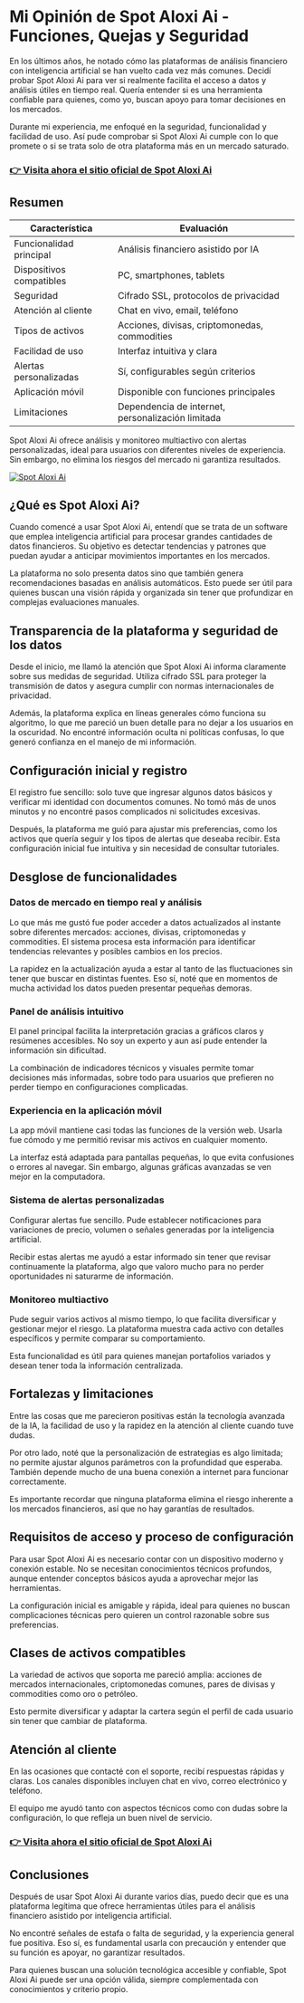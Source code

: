 # Mi Opinión de Spot Aloxi Ai - Funciones, Quejas y Seguridad
 

En los últimos años, he notado cómo las plataformas de análisis financiero con inteligencia artificial se han vuelto cada vez más comunes. Decidí probar Spot Aloxi Ai para ver si realmente facilita el acceso a datos y análisis útiles en tiempo real. Quería entender si es una herramienta confiable para quienes, como yo, buscan apoyo para tomar decisiones en los mercados.

Durante mi experiencia, me enfoqué en la seguridad, funcionalidad y facilidad de uso. Así pude comprobar si Spot Aloxi Ai cumple con lo que promete o si se trata solo de otra plataforma más en un mercado saturado.

### [👉 Visita ahora el sitio oficial de Spot Aloxi Ai ](https://tinyurl.com/yp32yd8s)
## Resumen

| Característica                | Evaluación                         |
|------------------------------|----------------------------------|
| Funcionalidad principal       | Análisis financiero asistido por IA |
| Dispositivos compatibles      | PC, smartphones, tablets         |
| Seguridad                    | Cifrado SSL, protocolos de privacidad |
| Atención al cliente           | Chat en vivo, email, teléfono    |
| Tipos de activos             | Acciones, divisas, criptomonedas, commodities |
| Facilidad de uso             | Interfaz intuitiva y clara       |
| Alertas personalizadas       | Sí, configurables según criterios |
| Aplicación móvil             | Disponible con funciones principales |
| Limitaciones                | Dependencia de internet, personalización limitada |

Spot Aloxi Ai ofrece análisis y monitoreo multiactivo con alertas personalizadas, ideal para usuarios con diferentes niveles de experiencia. Sin embargo, no elimina los riesgos del mercado ni garantiza resultados.

[![Spot Aloxi Ai](https://i.postimg.cc/Y9YVWdjx/software.webp)](https://tinyurl.com/yp32yd8s)
## ¿Qué es Spot Aloxi Ai?

Cuando comencé a usar Spot Aloxi Ai, entendí que se trata de un software que emplea inteligencia artificial para procesar grandes cantidades de datos financieros. Su objetivo es detectar tendencias y patrones que puedan ayudar a anticipar movimientos importantes en los mercados.

La plataforma no solo presenta datos sino que también genera recomendaciones basadas en análisis automáticos. Esto puede ser útil para quienes buscan una visión rápida y organizada sin tener que profundizar en complejas evaluaciones manuales.

## Transparencia de la plataforma y seguridad de los datos

Desde el inicio, me llamó la atención que Spot Aloxi Ai informa claramente sobre sus medidas de seguridad. Utiliza cifrado SSL para proteger la transmisión de datos y asegura cumplir con normas internacionales de privacidad.

Además, la plataforma explica en líneas generales cómo funciona su algoritmo, lo que me pareció un buen detalle para no dejar a los usuarios en la oscuridad. No encontré información oculta ni políticas confusas, lo que generó confianza en el manejo de mi información.

## Configuración inicial y registro

El registro fue sencillo: solo tuve que ingresar algunos datos básicos y verificar mi identidad con documentos comunes. No tomó más de unos minutos y no encontré pasos complicados ni solicitudes excesivas.

Después, la plataforma me guió para ajustar mis preferencias, como los activos que quería seguir y los tipos de alertas que deseaba recibir. Esta configuración inicial fue intuitiva y sin necesidad de consultar tutoriales.

## Desglose de funcionalidades

### Datos de mercado en tiempo real y análisis

Lo que más me gustó fue poder acceder a datos actualizados al instante sobre diferentes mercados: acciones, divisas, criptomonedas y commodities. El sistema procesa esta información para identificar tendencias relevantes y posibles cambios en los precios.

La rapidez en la actualización ayuda a estar al tanto de las fluctuaciones sin tener que buscar en distintas fuentes. Eso sí, noté que en momentos de mucha actividad los datos pueden presentar pequeñas demoras.

### Panel de análisis intuitivo

El panel principal facilita la interpretación gracias a gráficos claros y resúmenes accesibles. No soy un experto y aun así pude entender la información sin dificultad.

La combinación de indicadores técnicos y visuales permite tomar decisiones más informadas, sobre todo para usuarios que prefieren no perder tiempo en configuraciones complicadas.

### Experiencia en la aplicación móvil

La app móvil mantiene casi todas las funciones de la versión web. Usarla fue cómodo y me permitió revisar mis activos en cualquier momento.

La interfaz está adaptada para pantallas pequeñas, lo que evita confusiones o errores al navegar. Sin embargo, algunas gráficas avanzadas se ven mejor en la computadora.

### Sistema de alertas personalizadas

Configurar alertas fue sencillo. Pude establecer notificaciones para variaciones de precio, volumen o señales generadas por la inteligencia artificial.

Recibir estas alertas me ayudó a estar informado sin tener que revisar continuamente la plataforma, algo que valoro mucho para no perder oportunidades ni saturarme de información.

### Monitoreo multiactivo

Pude seguir varios activos al mismo tiempo, lo que facilita diversificar y gestionar mejor el riesgo. La plataforma muestra cada activo con detalles específicos y permite comparar su comportamiento.

Esta funcionalidad es útil para quienes manejan portafolios variados y desean tener toda la información centralizada.

## Fortalezas y limitaciones

Entre las cosas que me parecieron positivas están la tecnología avanzada de la IA, la facilidad de uso y la rapidez en la atención al cliente cuando tuve dudas.

Por otro lado, noté que la personalización de estrategias es algo limitada; no permite ajustar algunos parámetros con la profundidad que esperaba. También depende mucho de una buena conexión a internet para funcionar correctamente.

Es importante recordar que ninguna plataforma elimina el riesgo inherente a los mercados financieros, así que no hay garantías de resultados.

## Requisitos de acceso y proceso de configuración

Para usar Spot Aloxi Ai es necesario contar con un dispositivo moderno y conexión estable. No se necesitan conocimientos técnicos profundos, aunque entender conceptos básicos ayuda a aprovechar mejor las herramientas.

La configuración inicial es amigable y rápida, ideal para quienes no buscan complicaciones técnicas pero quieren un control razonable sobre sus preferencias.

## Clases de activos compatibles

La variedad de activos que soporta me pareció amplia: acciones de mercados internacionales, criptomonedas comunes, pares de divisas y commodities como oro o petróleo.

Esto permite diversificar y adaptar la cartera según el perfil de cada usuario sin tener que cambiar de plataforma.

## Atención al cliente

En las ocasiones que contacté con el soporte, recibí respuestas rápidas y claras. Los canales disponibles incluyen chat en vivo, correo electrónico y teléfono.

El equipo me ayudó tanto con aspectos técnicos como con dudas sobre la configuración, lo que refleja un buen nivel de servicio.

### [👉 Visita ahora el sitio oficial de Spot Aloxi Ai ](https://tinyurl.com/yp32yd8s)
## Conclusiones

Después de usar Spot Aloxi Ai durante varios días, puedo decir que es una plataforma legítima que ofrece herramientas útiles para el análisis financiero asistido por inteligencia artificial.

No encontré señales de estafa o falta de seguridad, y la experiencia general fue positiva. Eso sí, es fundamental usarla con precaución y entender que su función es apoyar, no garantizar resultados.

Para quienes buscan una solución tecnológica accesible y confiable, Spot Aloxi Ai puede ser una opción válida, siempre complementada con conocimientos y criterio propio.
